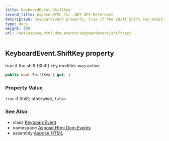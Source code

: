 ```yaml
---
title: KeyboardEvent.ShiftKey
second_title: Aspose.HTML for .NET API Reference
description: KeyboardEvent property. true if the shift Shift key modifier was active
type: docs
weight: 100
url: /net/aspose.html.dom.events/keyboardevent/shiftkey/
---
```

## KeyboardEvent.ShiftKey property

true if the shift (Shift) key modifier was active.

```csharp
public bool ShiftKey { get; }
```

### Property Value

`true` if Shift; otherwise, `false`.

### See Also

* class [KeyboardEvent](../)
* namespace [Aspose.Html.Dom.Events](../../keyboardevent/)
* assembly [Aspose.HTML](../../../)

